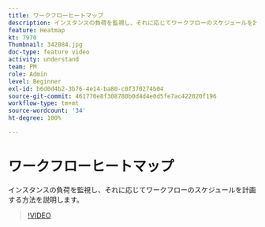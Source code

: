 ```yaml
---
title: ワークフローヒートマップ
description: インスタンスの負荷を監視し、それに応じてワークフローのスケジュールを計画する方法を説明します。
feature: Heatmap
kt: 7970
Thumbnail: 342084.jpg
doc-type: feature video
activity: understand
team: PM
role: Admin
level: Beginner
exl-id: b6d0d4b2-3b76-4e14-ba80-c0f370274b04
source-git-commit: 461770e8f308780b0d4d4e0d5fe7ac422020f196
workflow-type: tm+mt
source-wordcount: '34'
ht-degree: 100%

---
```


# ワークフローヒートマップ

インスタンスの負荷を監視し、それに応じてワークフローのスケジュールを計画する方法を説明します。

>[!VIDEO](https://video.tv.adobe.com/v/342084?quality=12)
